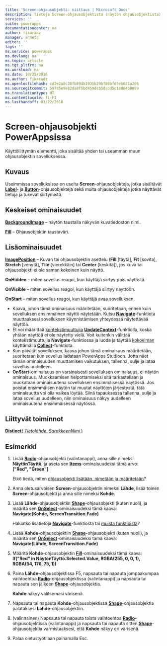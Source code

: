 ```yaml
---
title: 'Screen-ohjausobjekti: viittaus | Microsoft Docs'
description: Tietoja Screen-ohjausobjektista (näytön ohjausobjektista), kuten ominaisuudet ja esimerkkejä
services: ''
suite: powerapps
documentationcenter: na
author: fikaradz
manager: anneta
editor: ''
tags: ''
ms.service: powerapps
ms.devlang: na
ms.topic: article
ms.tgt_pltfrm: na
ms.workload: na
ms.date: 10/25/2016
ms.author: fikaradz
ms.openlocfilehash: cd2e2a8c28fb894b1935b29bf80bf65eb631a266
ms.sourcegitcommit: 59785e9e82da8f5bd459dcb5da3d5c18064b0899
ms.translationtype: HT
ms.contentlocale: fi-FI
ms.lasthandoff: 03/22/2018
---
```

# <a name="screen-control-in-powerapps"></a>Screen-ohjausobjekti PowerAppsissa
Käyttöliittymän elementti, joka sisältää yhden tai useamman muun ohjausobjektin sovelluksessa.

## <a name="description"></a>Kuvaus
Useimmissa sovelluksissa on useita **Screen**-ohjausobjekteja, jotka sisältävät **[Label](control-text-box.md)**- ja **[Button](control-button.md)**-ohjausobjekteja sekä muita ohjausobjekteja jotka näyttävät tietoja ja tukevat siirtymistä.

## <a name="key-properties"></a>Keskeiset ominaisuudet
**[BackgroundImage](properties-visual.md)** – näytön taustalla näkyvän kuvatiedoston nimi.

**[Fill](properties-color-border.md)** – Ohjausobjektin taustaväri.

## <a name="additional-properties"></a>Lisäominaisuudet
**[ImagePosition](properties-visual.md)** – Kuvan tai ohjausobjektin asettelu (**Fill** [täytä], **Fit** [sovita], **Stretch** [venytä], **Tile** [vierekkäin] tai **Center** [keskitä]), jos kuva tai ohjausobjekti ei ole saman kokoinen kuin näyttö.

**OnHidden** – miten sovellus reagoi, kun käyttäjä siirtyy pois näytöstä.

**OnVisible** – miten sovellus reagoi, kun käyttäjä siirtyy näyttöön.

**OnStart** – miten sovellus reagoi, kun käyttäjä avaa sovelluksen.

* Kaava, johon tämä ominaisuus määritetään, suoritetaan, ennen kuin sovelluksen ensimmäinen näyttö näytetään. Kutsu [**Navigate**](../functions/function-navigate.md)-funktiota muuttaaksesi sovelluksen käynnistämisen yhteydessä näytettävää näyttöä.
* Et voi määrittää [kontekstimuuttujia](../working-with-variables.md) [**UpdateContext**](../functions/function-updatecontext.md)-funktiolla, koska yhtään näyttöä ei ole näytetty vielä. Voit kuitenkin välittää kontekstimuuttujia **Navigate**-funktiossa ja luoda ja täyttää [kokoelman](../working-with-variables.md) käyttämällä [**Collect**](../functions/function-clear-collect-clearcollect.md)-funktiota.
* Kun päivität sovelluksen, kaava johon tämä ominaisuus määritetään, suoritetaan kun sovellus ladataan PowerApps Studioon. Jotta näet tämän ominaisuuden muuttamisen vaikutuksen, tallenna, sulje ja lataa sovellus uudelleen.
* **OnStart**-ominaisuus on varsinaisesti sovelluksen ominaisuus, ei näytön ominaisuus. Muokkaamisen helpottamiseksi sitä tarkastellaan ja muokataan ominaisuutena sovelluksen ensimmäisessä näytössä. Jos poistat ensimmäisen näytön tai muutat näyttöjen järjestystä, tätä ominaisuutta voi olla vaikea löytää. Siinä tapauksessa tallenna, sulje ja lataa sovellus uudelleen, niin ominaisuus näkyy uudelleen ominaisuutena ensimmäisessä näytössä.

## <a name="related-functions"></a>Liittyvät toiminnot
[**Distinct**( *Tietolähde*, *SarakkeenNimi* )](../functions/function-distinct.md)

## <a name="example"></a>Esimerkki
1. Lisää **[Radio](control-radio.md)**-ohjausobjekti (valintanappi), anna sille nimeksi **NäytönTäyttö**, ja aseta sen **[Items](properties-core.md)**-ominaisuudeksi tämä arvo:<br>
   **["Red", "Green"]**
   
    Etkö tiedä, miten [ohjausobjekti lisätään, nimetään ja määritetään](../add-configure-controls.md)?
2. Anna oletusarvoisen **Screen**-ohjausobjektin nimeksi **Lähde**, lisää toinen **Screen**-ohjausobjekti ja anna sille nimeksi **Kohde**.
3. Lisää **Lähde**-ohjausobjektiin **[Shape](control-shapes-icons.md)**-ohjausobjekti (kuten nuoli), ja määritä sen **[OnSelect](properties-core.md)**-ominaisuudeksi tämä kaava:<br>
   **Navigate(Kohde, ScreenTransition.Fade)**
   
    Haluatko lisätietoja **[Navigate](../functions/function-navigate.md)**-funktiosta tai [muista funktioista](../formula-reference.md)?
4. Lisää **Kohde**-ohjausobjektiin **[Shape](control-shapes-icons.md)**-ohjausobjekti (kuten nuoli), ja määritä sen **[OnSelect](properties-core.md)**-ominaisuudeksi tämä kaava:<br>
   **Navigate(Lähde, ScreenTransition.Fade)**
5. Määritä **Kohde**-ohjausobjektin **[Fill](properties-color-border.md)**-ominaisuudeksi tämä kaava:<br>
   **If("Red" in NäytönTäyttö.Selected.Value, RGBA(255, 0, 0, 1), RGBA(54, 176, 75, 1))**
6. Paina **Lähde**-ohjausobjektissa F5, napsauta tai napauta jompaakumpaa vaihtoehtoa **[Radio](control-radio.md)**-ohjausobjektissa (valintanappi) ja napsauta tai napauta sen jälkeen **[Shape](control-shapes-icons.md)**-ohjausobjektia.
   
    **Kohde** näkyy valitsemasi värisenä.
7. Napsauta tai napauta **Kohde**-ohjausobjektissa **[Shape](control-shapes-icons.md)**-ohjausobjektia palataksesi **Lähde**-ohjausobjektiin.
8. (valinnainen) Napsauta tai napauta toista vaihtoehtoa **[Radio](control-radio.md)**-ohjausobjektissa (valintanappi) ja napsauta tai napauta sitten **[Shape](control-shapes-icons.md)**-ohjausobjektia varmistaaksesi, että **Kohde** näkyy eri värisenä.
9. Palaa oletustyötilaan painamalla Esc.

